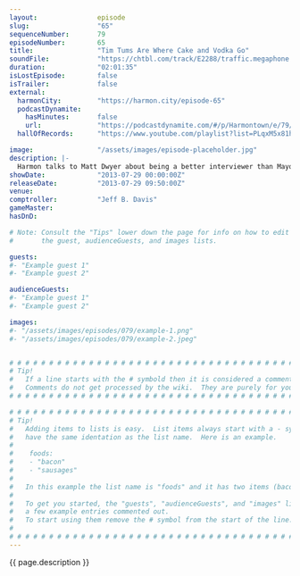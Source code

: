 ```yaml
---
layout:               episode
slug:                 "65"
sequenceNumber:       79
episodeNumber:        65
title:                "Tim Tums Are Where Cake and Vodka Go"
soundFile:            "https://chtbl.com/track/E2288/traffic.megaphone.fm/STA7540490285.mp3?updated=1555529172"
duration:             "02:01:35"
isLostEpisode:        false
isTrailer:            false
external:
  harmonCity:         "https://harmon.city/episode-65"
  podcastDynamite:
    hasMinutes:       false
    url:              "https://podcastdynamite.com/#/p/Harmontown/e/79/65"
  hallOfRecords:      "https://www.youtube.com/playlist?list=PLqxM5x81hNOaa-A5jhYPcmQVg1igKPY5f"

image:                "/assets/images/episode-placeholder.jpg"
description: |-
  Harmon talks to Matt Dwyer about being a better interviewer than Mayor Harmon, who no longer needs to be good at anything because he survived an endoscopy. In D&D: Frost Giant politics.
showDate:             "2013-07-29 00:00:00Z"
releaseDate:          "2013-07-29 09:50:00Z"
venue:                
comptroller:          "Jeff B. Davis"
gameMaster:           
hasDnD:               

# Note: Consult the "Tips" lower down the page for info on how to edit
#       the guest, audienceGuests, and images lists.

guests:
#- "Example guest 1"
#- "Example guest 2"

audienceGuests:
#- "Example guest 1"
#- "Example guest 2"

images:
#- "/assets/images/episodes/079/example-1.png"
#- "/assets/images/episodes/079/example-2.jpeg"


# # # # # # # # # # # # # # # # # # # # # # # # # # # # # # # # # # # # # # # # # # # # #
# Tip!
#   If a line starts with the # symbold then it is considered a comment.
#   Comments do not get processed by the wiki.  They are purely for your information.
# # # # # # # # # # # # # # # # # # # # # # # # # # # # # # # # # # # # # # # # # # # # #

# # # # # # # # # # # # # # # # # # # # # # # # # # # # # # # # # # # # # # # # # # # # #
# Tip!
#   Adding items to lists is easy.  List items always start with a - symbol and have
#   have the same identation as the list name.  Here is an example.
#
#    foods:
#    - "bacon"
#    - "sausages"
#
#   In this example the list name is "foods" and it has two items (bacon, and sausages).
#
#   To get you started, the "guests", "audienceGuests", and "images" lists below have
#   a few example entries commented out.
#   To start using them remove the # symbol from the start of the line.
#
# # # # # # # # # # # # # # # # # # # # # # # # # # # # # # # # # # # # # # # # # # # # #
---
```


<!-- The episode description will be rendered here -->
{{ page.description }}

<!-- Add your content BELOW here -->
<!-- vvvvvvvvvvvvvvvvvvvvvvvvvvv -->




<!-- ^^^^^^^^^^^^^^^^^^^^^^^^^^^ -->
<!-- Add your content ABOVE here -->

<!-- The episode gallery will be rendered here -->